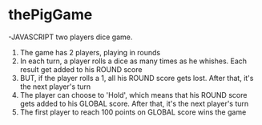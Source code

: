 # thePigGame
-JAVASCRIPT two players dice game.
1. The game has 2 players, playing in rounds
2. In each turn, a player rolls a dice as many times as he whishes. Each result get added to his ROUND score
3. BUT, if the player rolls a 1, all his ROUND score gets lost. After that, it's the next player's turn
4. The player can choose to 'Hold', which means that his ROUND score gets added to his GLOBAL score. After that, it's the next player's turn
5. The first player to reach 100 points on GLOBAL score wins the game
